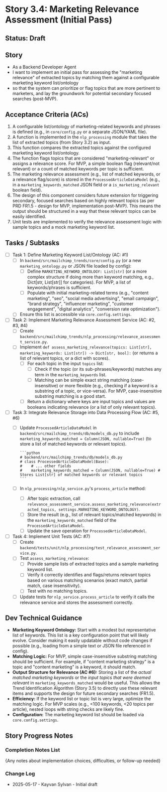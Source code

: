 # Story 3.4: Marketing Relevance Assessment (Initial Pass)

## Status: Draft

## Story

- As a Backend Developer Agent
- I want to implement an initial pass for assessing the "marketing relevance" of extracted topics by matching them against a configurable marketing keyword list/ontology
- so that the system can prioritize or flag topics that are more pertinent to marketers, and lay the groundwork for potential secondary focused searches (post-MVP).

## Acceptance Criteria (ACs)

1. A configurable list/ontology of marketing-related keywords and phrases is defined (e.g., in `core/config.py` or a separate JSON/YAML file).
2. A function is implemented in the `nlp_processing` module that takes the list of extracted topics (from Story 3.2) as input.
3. This function compares the extracted topics against the configured marketing keyword list/ontology.
4. The function flags topics that are considered "marketing-relevant" or assigns a relevance score. For MVP, a simple boolean flag (relevant/not relevant) or a count of matched keywords per topic is sufficient.
5. The marketing relevance assessment (e.g., list of matched keywords, or a relevance flag/score) is stored in the `ProcessedArticleDataModel` (e.g., in a `marketing_keywords_matched` JSON field or a `is_marketing_relevant` boolean field).
6. The design of this component considers future extension for triggering secondary, focused searches based on highly relevant topics (as per PRD FR1.5 - design for MVP, implementation post-MVP). This means the output should be structured in a way that these relevant topics can be easily identified.
7. Unit tests are implemented to verify the relevance assessment logic with sample topics and a mock marketing keyword list.

## Tasks / Subtasks

- [ ] Task 1: Define Marketing Keyword List/Ontology (AC: #1)
  - [ ] In `backend/src/mailchimp_trends/core/config.py` (or a new `marketing_ontology.py` or JSON file loaded by config):
    - [ ] Define `MARKETING_KEYWORD_ONTOLOGY: List[str]` (or a more complex structure if doing more than keyword matching, e.g., Dict[str, List[str]] for categories). For MVP, a list of keywords/phrases is sufficient.
    - [ ] Populate with initial marketing-related terms (e.g., "content marketing", "seo", "social media advertising", "email campaign", "brand strategy", "influencer marketing", "customer engagement", "digital analytics", "conversion rate optimization").
  - [ ] Ensure this list is accessible via `core.config.settings`.
- [ ] Task 2: Implement Marketing Relevance Assessment Service (AC: #2, #3, #4)
  - [ ] Create `backend/src/mailchimp_trends/nlp_processing/relevance_assessment_service.py`.
  - [ ] Implement `def assess_marketing_relevance(topics: List[str], marketing_keywords: List[str]) -> Dict[str, bool]:` (or returns a list of relevant topics, or a dict with scores).
    - [ ] For each topic in the input `topics` list:
      - [ ] Check if the topic (or its sub-phrases/keywords) matches any term in the `marketing_keywords` list.
      - [ ] Matching can be simple exact string matching (case-insensitive) or more flexible (e.g., checking if a keyword is a substring of a topic, or vice-versa). For MVP, case-insensitive substring matching is a good start.
    - [ ] Return a dictionary where keys are input topics and values are booleans indicating relevance (or a list of only relevant topics).
- [ ] Task 3: Integrate Relevance Storage into Data Processing Flow (AC: #5, #6)
  - [ ] Update `ProcessedArticleDataModel` in `backend/src/mailchimp_trends/db/models_db.py` to include `marketing_keywords_matched = Column(JSON, nullable=True)` (to store a list of matched keywords or relevant topics).

        ```python
        # backend/src/mailchimp_trends/db/models_db.py
        # class ProcessedArticleDataModel(Base):
        #    # ... other fields
        #    marketing_keywords_matched = Column(JSON, nullable=True) # Stores List[str] of matched keywords or relevant topics
        ```

  - [ ] In `nlp_processing/nlp_service.py`'s `process_article` method:
    - [ ] After topic extraction, call `relevance_assessment_service.assess_marketing_relevance(extracted_topics, settings.MARKETING_KEYWORD_ONTOLOGY)`.
    - [ ] Store the result (e.g., list of relevant topics/matched keywords) in the `marketing_keywords_matched` field of the `ProcessedArticleDataModel`.
    - [ ] Update the save operation for `ProcessedArticleDataModel`.
- [ ] Task 4: Implement Unit Tests (AC: #7)
  - [ ] Create `backend/tests/unit/nlp_processing/test_relevance_assessment_service.py`.
  - [ ] Test `assess_marketing_relevance`:
    - [ ] Provide sample lists of extracted topics and a sample marketing keyword list.
    - [ ] Verify it correctly identifies and flags/returns relevant topics based on various matching scenarios (exact match, partial match, case insensitivity).
    - [ ] Test with no matching topics.
  - [ ] Update tests for `nlp_service.process_article` to verify it calls the relevance service and stores the assessment correctly.

## Dev Technical Guidance

- **Marketing Keyword Ontology:** Start with a modest but representative list of keywords. This list is a key configuration point that will likely evolve. Consider making it easily updatable without code changes if possible (e.g., loading from a simple text or JSON file referenced in config).
- **Matching Logic:** For MVP, simple case-insensitive substring matching should be sufficient. For example, if "content marketing strategy" is a topic and "content marketing" is a keyword, it should match.
- **Output Structure for Relevance (AC #6):** Storing a list of the *actual matched marketing keywords* or the *input topics that were deemed relevant* in `marketing_keywords_matched` would be useful. This allows the Trend Identification Algorithm (Story 3.5) to directly use these relevant items and supports the design for future secondary searches (FR1.5).
- **Efficiency:** If the keyword list or topic list is very large, optimize the matching logic. For MVP scales (e.g., <100 keywords, <20 topics per article), nested loops with string checks are likely fine.
- **Configuration:** The marketing keyword list should be loaded via `core.config.settings`.

## Story Progress Notes

### Completion Notes List

{Any notes about implementation choices, difficulties, or follow-up needed}

### Change Log

- 2025-05-17 - Kayvan Sylvan - Initial draft
